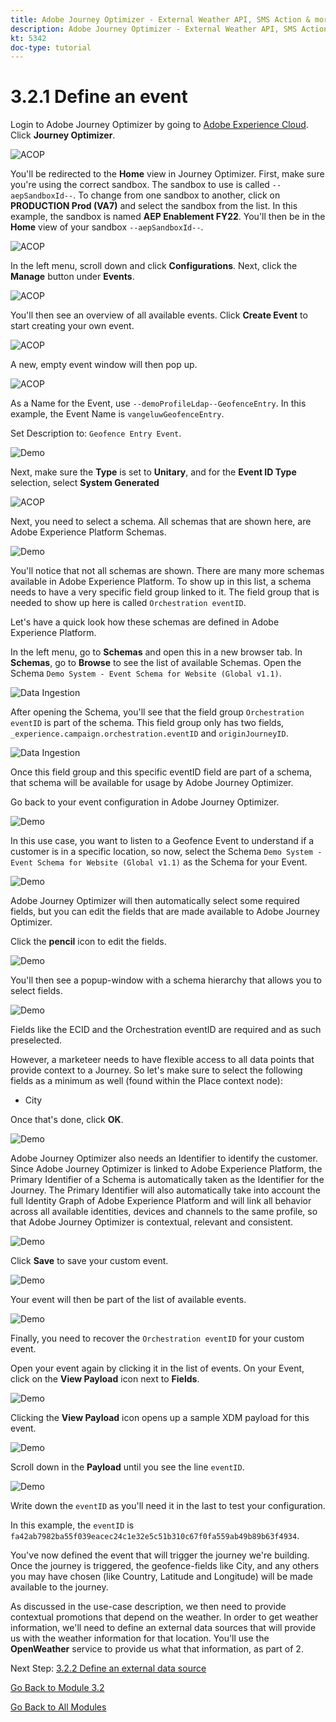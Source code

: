 ```yaml
---
title: Adobe Journey Optimizer - External Weather API, SMS Action & more - Define an Event
description: Adobe Journey Optimizer - External Weather API, SMS Action & more
kt: 5342
doc-type: tutorial
---
```

# 3.2.1 Define an event

Login to Adobe Journey Optimizer by going to [Adobe Experience Cloud](https://experience.adobe.com). Click **Journey Optimizer**.

![ACOP](../module7/images/acophome.png)

You'll be redirected to the **Home**  view in Journey Optimizer. First, make sure you're using the correct sandbox. The sandbox to use is called `--aepSandboxId--`. To change from one sandbox to another, click on **PRODUCTION Prod (VA7)** and select the sandbox from the list. In this example, the sandbox is named **AEP Enablement FY22**. You'll then be in the **Home** view of your sandbox `--aepSandboxId--`.

![ACOP](../module7/images/acoptriglp.png)

In the left menu, scroll down and click **Configurations**. Next, click the **Manage** button under **Events**.

![ACOP](./images/acopmenu.png)

You'll then see an overview of all available events. Click **Create Event** to start creating your own event.

![ACOP](./images/emptyevent.png)

A new, empty event window will then pop up.

![ACOP](./images/emptyevent1.png)

As a Name for the Event, use `--demoProfileLdap--GeofenceEntry`. In this example, the Event Name is `vangeluwGeofenceEntry`.

Set Description to: `Geofence Entry Event`.

![Demo](./images/evname.png)

Next, make sure the **Type** is set to **Unitary**, and for the **Event ID Type** selection, select **System Generated**

![ACOP](./images/eventidtype.png)

Next, you need to select a schema. All schemas that are shown here, are Adobe Experience Platform Schemas.

![Demo](./images/evschema.png)

You'll notice that not all schemas are shown. There are many more schemas available in Adobe Experience Platform.
To show up in this list, a schema needs to have a very specific field group linked to it. The field group that is needed to show up here is called `Orchestration eventID`.

Let's have a quick look how these schemas are defined in Adobe Experience Platform.

In the left menu, go to **Schemas** and open this in a new browser tab. In **Schemas**, go to **Browse** to see the list of available Schemas.
Open the Schema `Demo System - Event Schema for Website (Global v1.1)`.

![Data Ingestion](./images/schemas.png)

After opening the Schema, you'll see that the field group `Orchestration eventID` is part of the schema.
This field group only has two fields, `_experience.campaign.orchestration.eventID` and `originJourneyID`.

![Data Ingestion](./images/schemageo.png)

Once this field group and this specific eventID field are part of a schema, that schema will be available for usage by Adobe Journey Optimizer.

Go back to your event configuration in Adobe Journey Optimizer.

![Demo](./images/evschema.png)

In this use case, you want to listen to a Geofence Event to understand if a customer is in a specific location, so now, select the Schema `Demo System - Event Schema for Website (Global v1.1)` as the Schema for your Event.

![Demo](./images/evschema1.png)

Adobe Journey Optimizer will then automatically select some required fields, but you can edit the fields that are made available to Adobe Journey Optimizer.

Click the **pencil** icon to edit the fields.

![Demo](./images/editfields.png)

You'll then see a popup-window with a schema hierarchy that allows you to select fields.

![Demo](./images/popup.png)

Fields like the ECID and the Orchestration eventID are required and as such preselected.

However, a marketeer needs to have flexible access to all data points that provide context to a Journey. So let's make sure to select the following fields as a minimum as well (found within the Place context node):

- City

Once that's done, click **OK**.

![Demo](./images/popupok.png)

Adobe Journey Optimizer also needs an Identifier to identify the customer. Since Adobe Journey Optimizer is linked to Adobe Experience Platform, the Primary Identifier of a Schema is automatically taken as the Identifier for the Journey.
The Primary Identifier will also automatically take into account the full Identity Graph of Adobe Experience Platform and will link all behavior across all available identities, devices and channels to the same profile, so that Adobe Journey Optimizer is contextual, relevant and consistent.

![Demo](./images/eventidentifier.png)

Click **Save** to save your custom event.

![Demo](./images/save.png)

Your event will then be part of the list of available events.

![Demo](./images/eventlist.png)

Finally, you need to recover the `Orchestration eventID` for your custom event.

Open your event again by clicking it in the list of events.
On your Event, click on the **View Payload** icon next to **Fields**.

![Demo](./images/eventlist1.png)

Clicking the **View Payload** icon opens up a sample XDM payload for this event.

![Demo](./images/fieldseyepayload.png)

Scroll down in the **Payload** until you see the line `eventID`.

![Demo](./images/fieldseyepayloadev.png)

Write down the `eventID` as you'll need it in the last to test your configuration.

In this example, the `eventID` is `fa42ab7982ba55f039eacec24c1e32e5c51b310c67f0fa559ab49b89b63f4934`.

You've now defined the event that will trigger the journey we're building. Once the journey is triggered, the geofence-fields like City, and any others you may have chosen (like Country, Latitude and Longitude) will be made available to the journey.

As discussed in the use-case description, we then need to provide contextual promotions that depend on the weather. In order to get weather information, we'll need to define an external data sources that will provide us with the weather information for that location. You'll use the **OpenWeather** service to provide us what that information, as part of 2.

Next Step: [3.2.2 Define an external data source](./ex2.md)

[Go Back to Module 3.2](journey-orchestration-external-weather-api-sms.md)

[Go Back to All Modules](../../../overview.md)
